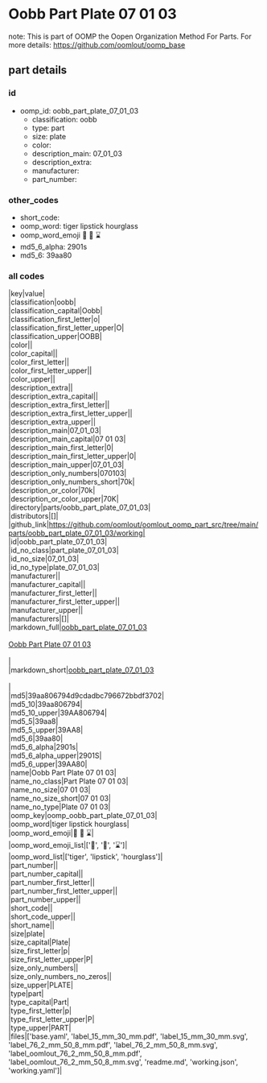 # Oobb Part Plate 07 01 03  

note: This is part of OOMP the Oopen Organization Method For Parts. For more details: https://github.com/oomlout/oomp_base

##  part details





### id
* oomp_id: oobb_part_plate_07_01_03
  * classification: oobb
  * type: part
  * size: plate
  * color: 
  * description_main: 07_01_03
  * description_extra: 
  * manufacturer: 
  * part_number: 

### other_codes
* short_code: 
* oomp_word: tiger lipstick hourglass
* oomp_word_emoji :tiger: :lipstick: :hourglass:
* md5_6_alpha: 2901s
* md5_6: 39aa80

### all codes 
|key|value|  
|classification|oobb|  
|classification_capital|Oobb|  
|classification_first_letter|o|  
|classification_first_letter_upper|O|  
|classification_upper|OOBB|  
|color||  
|color_capital||  
|color_first_letter||  
|color_first_letter_upper||  
|color_upper||  
|description_extra||  
|description_extra_capital||  
|description_extra_first_letter||  
|description_extra_first_letter_upper||  
|description_extra_upper||  
|description_main|07_01_03|  
|description_main_capital|07 01 03|  
|description_main_first_letter|0|  
|description_main_first_letter_upper|0|  
|description_main_upper|07_01_03|  
|description_only_numbers|070103|  
|description_only_numbers_short|70k|  
|description_or_color|70k|  
|description_or_color_upper|70K|  
|directory|parts/oobb_part_plate_07_01_03|  
|distributors|[]|  
|github_link|https://github.com/oomlout/oomlout_oomp_part_src/tree/main/parts/oobb_part_plate_07_01_03/working|  
|id|oobb_part_plate_07_01_03|  
|id_no_class|part_plate_07_01_03|  
|id_no_size|07_01_03|  
|id_no_type|plate_07_01_03|  
|manufacturer||  
|manufacturer_capital||  
|manufacturer_first_letter||  
|manufacturer_first_letter_upper||  
|manufacturer_upper||  
|manufacturers|[]|  
|markdown_full|[oobb_part_plate_07_01_03](https://github.com/oomlout/oomlout_oomp_part_src/tree/main/parts/oobb_part_plate_07_01_03/working)<br>[](https://github.com/oomlout/oomlout_oomp_part_src/tree/main/parts/oobb_part_plate_07_01_03/working)<br>[Oobb Part Plate 07 01 03](https://github.com/oomlout/oomlout_oomp_part_src/tree/main/parts/oobb_part_plate_07_01_03/working)<br><br>|  
|markdown_short|[oobb_part_plate_07_01_03](https://github.com/oomlout/oomlout_oomp_part_src/tree/main/parts/oobb_part_plate_07_01_03/working)<br><br>|  
|md5|39aa806794d9cdadbc796672bbdf3702|  
|md5_10|39aa806794|  
|md5_10_upper|39AA806794|  
|md5_5|39aa8|  
|md5_5_upper|39AA8|  
|md5_6|39aa80|  
|md5_6_alpha|2901s|  
|md5_6_alpha_upper|2901S|  
|md5_6_upper|39AA80|  
|name|Oobb Part Plate 07 01 03|  
|name_no_class|Part Plate 07 01 03|  
|name_no_size|07 01 03|  
|name_no_size_short|07 01 03|  
|name_no_type|Plate 07 01 03|  
|oomp_key|oomp_oobb_part_plate_07_01_03|  
|oomp_word|tiger lipstick hourglass|  
|oomp_word_emoji|:tiger: :lipstick: :hourglass:|  
|oomp_word_emoji_list|[':tiger:', ':lipstick:', ':hourglass:']|  
|oomp_word_list|['tiger', 'lipstick', 'hourglass']|  
|part_number||  
|part_number_capital||  
|part_number_first_letter||  
|part_number_first_letter_upper||  
|part_number_upper||  
|short_code||  
|short_code_upper||  
|short_name||  
|size|plate|  
|size_capital|Plate|  
|size_first_letter|p|  
|size_first_letter_upper|P|  
|size_only_numbers||  
|size_only_numbers_no_zeros||  
|size_upper|PLATE|  
|type|part|  
|type_capital|Part|  
|type_first_letter|p|  
|type_first_letter_upper|P|  
|type_upper|PART|  
|files|['base.yaml', 'label_15_mm_30_mm.pdf', 'label_15_mm_30_mm.svg', 'label_76_2_mm_50_8_mm.pdf', 'label_76_2_mm_50_8_mm.svg', 'label_oomlout_76_2_mm_50_8_mm.pdf', 'label_oomlout_76_2_mm_50_8_mm.svg', 'readme.md', 'working.json', 'working.yaml']|  
